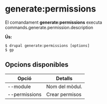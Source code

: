 # generate:permissions
El comandament **generate:permissions** executa commands.generate.permission.description

**Ús:**
```
$ drupal generate:permissions [options] 
$ gp  
```

## Opcions disponibles
Opció | Detalls
-------|-------------
--module | Nom del mòdul.
--permissions | Crear permisos
